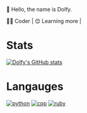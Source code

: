 👋 Hello, the name is Dolfy.

🧑‍💻 Coder | 😊 Learning more |

# Stats
[![Dolfy's GitHub stats](https://github-readme-stats.vercel.app/api?username=Penoziosmoon&show_icons=True&theme=radical)](https://github.com/penozious/github-readme-stats)

# Langauges
[![python](https://img.shields.io/badge/Python-FFD43B?style=for-the-badge&logo=python&logoColor=blue)](https://github.com/penozious/github-readme-stats)
[![cpp](https://img.shields.io/badge/C%2B%2B-00599C?style=for-the-badge&logo=c%2B%2B&logoColor=white)](https://github.com/penozious/github-readme-stats)
[![ruby](https://img.shields.io/badge/Ruby-CC342D?style=for-the-badge&logo=ruby&logoColor=white)](https://github.com/penozious/github-readme-stats)
